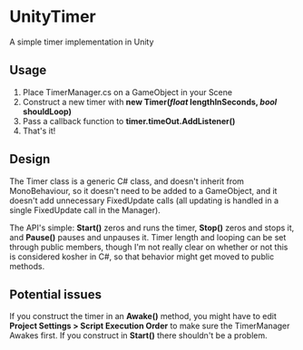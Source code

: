 # UnityTimer
A simple timer implementation in Unity

## Usage
1. Place TimerManager.cs on a GameObject in your Scene
2. Construct a new timer with __new Timer(_float_ lengthInSeconds, _bool_ shouldLoop)__
3. Pass a callback function to __timer.timeOut.AddListener()__
4. That's it!

## Design
The Timer class is a generic C# class, and doesn't inherit from MonoBehaviour, so it doesn't need to be added to a GameObject, and it doesn't add unnecessary FixedUpdate calls (all updating is handled in a single FixedUpdate call in the Manager).

The API's simple: __Start()__ zeros and runs the timer, __Stop()__ zeros and stops it, and __Pause()__ pauses and unpauses it. Timer length and looping can be set through public members, though I'm not really clear on whether or not this is considered kosher in C#, so that behavior might get moved to public methods.

## Potential issues
If you construct the timer in an __Awake()__ method, you might have to edit __Project Settings > Script Execution Order__ to make sure the TimerManager Awakes first. If you construct in __Start()__ there shouldn't be a problem.
